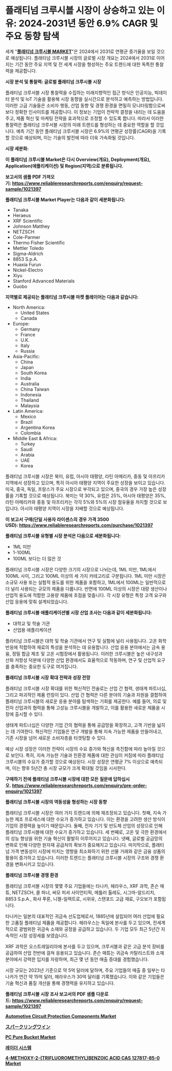 <p><h1>플래티넘 크루시블 시장이 상승하고 있는 이유: 2024-2031년 동안 6.9% CAGR 및 주요 동향 탐색</h1></p><p>세계 "<strong><a href="https://www.reliableresearchreports.com/platinum-crucible-r1021397?utm_campaign=105&utm_medium=8&utm_source=Github&utm_content=ia&utm_term=09122024&utm_id=platinum-crucible">플래티넘 크루시블 MARKET</a></strong>"은 2024에서 2031로 연평균 증가율을 보일 것으로 예상됩니다. 플래티넘 크루시블 시장의 글로벌 시장 개요는 2024에서 2031로 이어지는 기간 동안 주요 지역 및 전 세계 시장을 형성하는 주요 트렌드에 대한 독특한 통찰력을 제공합니다.</p>
<p><strong>시장 분석 및 통찰력: 글로벌 플래티넘 크루시블 시장</strong></p>
<p><p>플래티넘 크루서블 시장 통찰력을 수집하는 미래지향적인 접근 방식은 인공지능, 빅데이터 분석 및 IoT 기술을 활용해 시장 동향을 실시간으로 분석하고 예측하는 방법입니다. 이러한 고급 기술들은 소비자 행동, 산업 동향 및 경쟁 환경을 면밀히 모니터링함으로써 보다 정확한 인사이트를 제공합니다. 이 정보는 기업이 전략적 결정을 내리는 데 도움을 주고, 제품 혁신 및 마케팅 전략을 효과적으로 조정할 수 있도록 합니다. 따라서 이러한 통찰력은 플래티넘 크루서블 시장의 미래 트렌드를 형성하는 데 중요한 역할을 할 것입니다. 예측 기간 동안 플래티넘 크루서블 시장은 6.9%의 연평균 성장률(CAGR)을 기록할 것으로 예상되며, 이는 기술의 발전에 따라 더욱 가속화될 것입니다.</p><a href="%7CAUTHORITHY_DOMAIN_URL%7C?utm_campaign=105&utm_medium=8&utm_source=Github&utm_content=ia&utm_term=09122024&utm_id=platinum-crucible"></a></p>
<p><strong>시장 세분화:</strong></p>
<p><strong>이 플래티넘 크루시블 Market은 다시 Overview(개요), Deployment(개요), Application(애플리케이션) 및 Region(지역)으로 분류됩니다.</strong></p>
<p><strong>보고서의 샘플 PDF 가져오기:&nbsp;<a href="https://www.reliableresearchreports.com/enquiry/request-sample/1021397?utm_campaign=105&utm_medium=8&utm_source=Github&utm_content=ia&utm_term=09122024&utm_id=platinum-crucible">https://www.reliableresearchreports.com/enquiry/request-sample/1021397</a></strong><strong></strong></p>
<p><strong>플래티넘 크루시블 Market Player는 다음과 같이 세분화됩니다:</strong></p>
<p><ul><li>Tanaka</li><li>Heraeus</li><li>XRF Scientific</li><li>Johnson Matthey</li><li>NETZSCH</li><li>Cole-Parmer</li><li>Thermo Fisher Scientific</li><li>Mettler Toledo</li><li>Sigma-Aldrich</li><li>8853 S.p.A.</li><li>Huaxia Furun</li><li>Nickel-Electro</li><li>Xiyu</li><li>Stanford Advanced Materials</li><li>Guobo</li></ul></p>
<p><strong>지역별로 제공되는 플래티넘 크루시블 마켓 플레이어는 다음과 같습니다:</strong></p>
<p><ul>
    <li>
        North America:
        <ul>
            <li>United States</li>
            <li>Canada</li>
        </ul>
    </li>
    <li>
        Europe:
        <ul>
            <li>Germany</li>
            <li>France</li>
            <li>U.K.</li>
            <li>Italy</li>
            <li>Russia</li>
        </ul>
    </li>
    <li>
        Asia-Pacific:
        <ul>
            <li>China</li>
            <li>Japan</li>
            <li>South Korea</li>
            <li>India</li>
            <li>Australia</li>
            <li>China Taiwan</li>
            <li>Indonesia</li>
            <li>Thailand</li>
            <li>Malaysia</li>
        </ul>
    </li>
    <li>
        Latin America:
        <ul>
            <li>Mexico</li>
            <li>Brazil</li>
            <li>Argentina Korea</li>
            <li>Colombia</li>
        </ul>
    </li>
    <li>
        Middle East & Africa:
        <ul>
            <li>Turkey</li>
            <li>Saudi</li>
            <li>Arabia</li>
            <li>UAE</li>
            <li>Korea</li>
        </ul>
    </li>
    </ul></p>
<p><p>플래티넘 크루시블 시장은 북미, 유럽, 아시아 태평양, 라틴 아메리카, 중동 및 아프리카 지역에서 성장하고 있으며, 특히 아시아 태평양 지역이 주요한 성장을 보이고 있습니다. 미국, 중국, 독일, 프랑스가 주요 시장으로 부각되고 있으며, 중국의 경우 가장 높은 성장률을 기록할 것으로 예상됩니다. 북미는 약 30%, 유럽은 25%, 아시아 태평양은 35%, 라틴 아메리카와 중동 및 아프리카는 각각 5%와 5%의 시장 점유율을 차지할 것으로 보입니다. 아시아 태평양 지역이 시장을 지배할 것으로 예상됩니다.</p></p>
<p><strong>이 보고서 구매(단일 사용자 라이센스의 경우 가격 3500 USD):&nbsp;<a href="https://www.reliableresearchreports.com/purchase/1021397?utm_campaign=105&utm_medium=8&utm_source=Github&utm_content=ia&utm_term=09122024&utm_id=platinum-crucible">https://www.reliableresearchreports.com/purchase/1021397</a></strong></p>
<p><strong>플래티넘 크루시블 유형별 시장 분석은 다음으로 세분화됩니다:</strong></p>
<p><ul><li>1ML 미만</li><li>1-100ML</li><li>100ML 보다는 더 많은 것</li></ul></p>
<p><p>플래티넘 크루시블 시장은 다양한 크기의 시장으로 나뉘는데, 1ML 미만, 1ML에서 100ML 사이, 그리고 100ML 이상의 세 가지 카테고리로 구분됩니다. 1ML 미만 시장은 소규모 사용 또는 실험적 용도를 위한 제품을 포함하고, 1ML에서 100ML는 일반적으로 더 널리 사용되는 규모의 제품을 다룹니다. 반면에 100ML 이상의 시장은 대량 생산이나 산업적 용도에 적합한 고용량 제품에 초점을 맞춥니다. 각 시장 유형은 특정 고객 요구와 산업 응용에 맞춰 설계되었습니다.</p></p>
<p><strong>플래티넘 크루시블 애플리케이션별 시장 산업 조사는 다음과 같이 세분화됩니다:</strong></p>
<p><ul><li>대학교 및 학술 기관</li><li>산업용 애플리케이션</li></ul></p>
<p><p>플라티넘 크루시블은 대학 및 학술 기관에서 연구 및 실험에 널리 사용됩니다. 고온 화학 반응에 적합하여 재료의 특성을 분석하는 데 유용합니다. 산업 응용 분야에서는 금속 용융, 정밀 합금 제조 및 고온 시험장에서 활용됩니다. 이러한 크루시블은 높은 내구성과 산화 저항성 덕분에 다양한 산업 환경에서도 효율적으로 작동하며, 연구 및 산업적 요구를 충족하는 중요한 도구로 여겨집니다.</p></p>
<p><strong>플래티넘 크루시블 시장 확대 전략과 성장 전망</strong></p>
<p><p>플래티넘 크루시블 시장 확대를 위한 혁신적인 전술로는 산업 간 협력, 생태계 파트너십, 그리고 파괴적인 제품 런칭이 있다. 산업 간 협력은 다른 분야의 기술과 자원을 결합하여 플래티넘 크루시블의 새로운 응용 분야를 탐색하는 기회를 제공한다. 예를 들어, 의료 및 전자 산업과의 협력을 통해 고성능 크루시블을 개발하고, 이를 활용한 새로운 제품을 시장에 출시할 수 있다.</p><p>생태계 파트너십은 다양한 기업 간의 협력을 통해 공급망을 확장하고, 고객 기반을 넓히는 데 기여한다. 혁신적인 기업들은 연구 개발을 통해 지속 가능한 제품을 만들어내고, 기존 시장을 넘어 새로운 소비자층을 타겟팅할 수 있다.</p><p>예상 시장 성장은 이러한 전략이 시장의 수요 증가와 혁신을 촉진함에 따라 높아질 것으로 보인다. 특히, 지속 가능한 기술과 친환경 제품에 대한 관심이 커짐에 따라 플래티넘 크루시블의 수요가 증가할 것으로 예상된다. 시장 성장은 연평균 7% 이상으로 예측되며, 이는 향후 5년간 총 시장 규모가 크게 확대될 것임을 시사한다.</p></p>
<p><strong>구매하기 전에 플래티넘 크루시블 시장에 대한 모든 질문에 답하십시오.&nbsp;<a href="https://www.reliableresearchreports.com/enquiry/pre-order-enquiry/1021397?utm_campaign=105&utm_medium=8&utm_source=Github&utm_content=ia&utm_term=09122024&utm_id=platinum-crucible">https://www.reliableresearchreports.com/enquiry/pre-order-enquiry/1021397</a></strong><strong></strong></p>
<p><strong>플래티넘 크루시블 시장의 역동성을 형성하는 시장 동향</strong></p>
<p><p>플래티넘 크루시블 시장은 여러 가지 트렌드에 의해 재조정되고 있습니다. 첫째, 지속 가능한 제조 프로세스에 대한 수요가 증가하고 있습니다. 이는 환경을 고려한 생산 방식이 기업의 경쟁력을 높이기 때문입니다. 둘째, 전자 기기 및 반도체 산업의 성장으로 인해 플래티넘 크루시블에 대한 수요가 증가하고 있습니다. 세 번째로, 고온 및 극한 환경에서의 성능 향상을 위한 기술 혁신이 활발히 이루어지고 있습니다. 넷째, 글로벌 공급망의 변화로 인해 다양한 원자재 공급처의 확보가 중요해지고 있습니다. 마지막으로, 플래티넘 가격 변동성이 시장에 미치는 영향을 최소화하기 위한 선물 거래와 같은 금융 상품의 활용이 증가하고 있습니다. 이러한 트렌드는 플래티넘 크루시블 시장의 구조와 경쟁 환경을 변화시키고 있습니다.</p></p>
<p><strong>플래티넘 크루시블 경쟁 환경</strong></p>
<p><p>플래티넘 크루서블 시장의 몇몇 주요 기업들에는 타나카, 헤라우스, XRF 과학, 존슨 매튜, NETZSCH, 콜 파너, 써모 피셔 사이언티픽, 메틀러 톨레도, 시그마-알드리치, 8853 S.p.A., 화샤 푸룬, 니켈-일렉트로, 시위유, 스탠포드 고급 재료, 구오보가 포함됩니다. </p><p>타나카는 일본의 대표적인 귀금속 선도업체로서, 1885년에 설립되어 여러 산업에 필요한 고품질 플래티넘 제품을 제공합니다. 헤라우스는 독일에 본사를 두고 있으며, 전세계적으로 광범위한 귀금속 소재와 공정을 공급하고 있습니다. 두 기업 모두 최근 5년간 지속적인 시장 성장세를 보였습니다.</p><p>XRF 과학은 오스트레일리아에 본사를 두고 있으며, 크루서블과 같은 고급 분석 장비를 공급하여 산업 전반에 걸쳐 응용되고 있습니다. 존슨 매튜는 귀금속 카탈리스트와 소재 분야에서 강력한 입지를 자랑하며, 최근 몇 년 동안 매출 증대를 경험했습니다. </p><p>시장 규모는 2023년 기준으로 약 5억 달러에 달하며, 주요 기업들의 매출 중 일부는 타나카가 연간 약 15억 달러, 헤라우스가 30억 달러를 기록했습니다. 이와 같은 기업들은 기술 혁신과 품질 개선을 통해 경쟁력을 유지하고 있습니다.</p></p>
<p><strong>플래티넘 크루시블 시장 조사 보고서의 PDF 샘플 다운로드:&nbsp;<a href="https://www.reliableresearchreports.com/enquiry/request-sample/1021397?utm_campaign=105&utm_medium=8&utm_source=Github&utm_content=ia&utm_term=09122024&utm_id=platinum-crucible">https://www.reliableresearchreports.com/enquiry/request-sample/1021397</a></strong></p>
<p><strong><p><a href="https://www.linkedin.com/pulse/automotive-c-reportology-fm9zc?utm_campaign=105&utm_medium=8&utm_source=Github&utm_content=ia&utm_term=09122024&utm_id=platinum-crucible">Automotive Circuit Protection Components Market</a></p><p><a href="https://github.com/mohamedbakry57/Market-Research-Report-List-6/blob/main/973157427331.md?utm_campaign=105&utm_medium=8&utm_source=Github&utm_content=ia&utm_term=09122024&utm_id=platinum-crucible">スパークリングワイン</a></p><p><a href="https://github.com/luckyshygirl/Market-Research-Report-List-7/blob/main/pc-pure-bucket-market.md?utm_campaign=105&utm_medium=8&utm_source=Github&utm_content=ia&utm_term=09122024&utm_id=platinum-crucible">PC Pure Bucket Market</a></p><p><a href="https://github.com/laholand/Market-Research-Report-List-6/blob/main/346673527377.md?utm_campaign=105&utm_medium=8&utm_source=Github&utm_content=ia&utm_term=09122024&utm_id=platinum-crucible">레이더 시스템</a></p><p><a href="https://github.com/arionmp/Market-Research-Report-List-5/blob/main/4-methoxy-2-trifluoromethylbenzoic-acid-cas-127817-85-0-market.md?utm_campaign=105&utm_medium=8&utm_source=Github&utm_content=ia&utm_term=09122024&utm_id=platinum-crucible">4-METHOXY-2-(TRIFLUOROMETHYL)BENZOIC ACID CAS 127817-85-0 Market</a></p></strong></p>